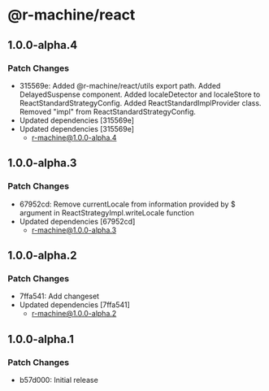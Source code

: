 # @r-machine/react

## 1.0.0-alpha.4

### Patch Changes

- 315569e: Added @r-machine/react/utils export path.
  Added DelayedSuspense component.
  Added localeDetector and localeStore to ReactStandardStrategyConfig.
  Added ReactStandardImplProvider class.
  Removed "impl" from ReactStandardStrategyConfig.
- Updated dependencies [315569e]
- Updated dependencies [315569e]
  - r-machine@1.0.0-alpha.4

## 1.0.0-alpha.3

### Patch Changes

- 67952cd: Remove currentLocale from information provided by $ argument in ReactStrategyImpl.writeLocale function
- Updated dependencies [67952cd]
  - r-machine@1.0.0-alpha.3

## 1.0.0-alpha.2

### Patch Changes

- 7ffa541: Add changeset
- Updated dependencies [7ffa541]
  - r-machine@1.0.0-alpha.2

## 1.0.0-alpha.1

### Patch Changes

- b57d000: Initial release
